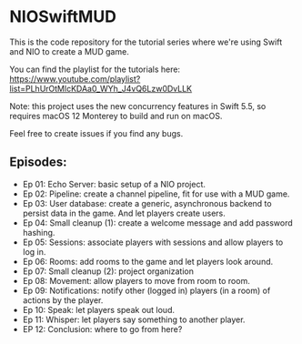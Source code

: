 # NIOSwiftMUD

This is the code repository for the tutorial series where we're using Swift and NIO to create a MUD game.

You can find the playlist for the tutorials here: https://www.youtube.com/playlist?list=PLhUrOtMlcKDAa0_WYh_J4vQ6Lzw0DvLLK 

Note: this project uses the new concurrency features in Swift 5.5, so requires macOS 12 Monterey to build and run on macOS.

Feel free to create issues if you find any bugs.

## Episodes:

* Ep 01: Echo Server: basic setup of a NIO project.
* Ep 02: Pipeline: create a channel pipeline, fit for use with a MUD game.
* Ep 03: User database: create a generic, asynchronous backend to persist data in the game. And let players create users.
* Ep 04: Small cleanup (1): create a welcome message and add password hashing.
* Ep 05: Sessions: associate players with sessions and allow players to log in.
* Ep 06: Rooms: add rooms to the game and let players look around.
* Ep 07: Small cleanup (2): project organization
* Ep 08: Movement: allow players to move from room to room.
* Ep 09: Notifications: notify other (logged in) players (in a room) of actions by the player.
* Ep 10: Speak: let players speak out loud.
* Ep 11: Whisper: let players say something to another player.
* EP 12: Conclusion: where to go from here?  
